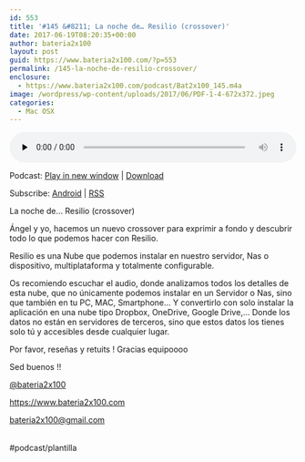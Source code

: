 ```yaml
---
id: 553
title: '#145 &#8211; La noche de… Resilio (crossover)'
date: 2017-06-19T08:20:35+00:00
author: bateria2x100
layout: post
guid: https://www.bateria2x100.com/?p=553
permalink: /145-la-noche-de-resilio-crossover/
enclosure:
  - https://www.bateria2x100.com/podcast/Bat2x100_145.m4a
image: /wordpress/wp-content/uploads/2017/06/PDF-1-4-672x372.jpeg
categories:
  - Mac OSX
---
```

<div class="powerpress_player" id="powerpress_player_5994">
  <audio class="wp-audio-shortcode" id="audio-553-147" preload="none" style="width: 100%;" controls="controls"><source type="audio/mpeg" src="https://www.bateria2x100.com/podcast/Bat2x100_145.m4a?_=147" /><a href="https://www.bateria2x100.com/podcast/Bat2x100_145.m4a">https://www.bateria2x100.com/podcast/Bat2x100_145.m4a</a></audio>
</div>

<p class="powerpress_links powerpress_links_m4a">
  Podcast: <a href="https://www.bateria2x100.com/podcast/Bat2x100_145.m4a" class="powerpress_link_pinw" target="_blank" title="Play in new window" onclick="return powerpress_pinw('https://www.bateria2x100.com/?powerpress_pinw=553-podcast');" rel="nofollow">Play in new window</a> | <a href="https://www.bateria2x100.com/podcast/Bat2x100_145.m4a" class="powerpress_link_d" title="Download" rel="nofollow" download="Bat2x100_145.m4a">Download</a>
</p>

<p class="powerpress_links powerpress_subscribe_links">
  Subscribe: <a href="https://subscribeonandroid.com/www.bateria2x100.com/feed/podcast/" class="powerpress_link_subscribe powerpress_link_subscribe_android" title="Subscribe on Android" rel="nofollow">Android</a> | <a href="https://www.bateria2x100.com/feed/podcast/" class="powerpress_link_subscribe powerpress_link_subscribe_rss" title="Subscribe via RSS" rel="nofollow">RSS</a>
</p>

La noche de… Resilio (crossover)

Ángel y yo, hacemos un nuevo crossover para exprimir a fondo y descubrir todo lo que podemos hacer con Resilio.

Resilio es una Nube que podemos instalar en nuestro servidor, Nas o dispositivo, multiplataforma y totalmente configurable.

Os recomiendo escuchar el audio, donde analizamos todos los detalles de esta nube, que no únicamente podemos instalar en un Servidor o Nas, sino que también en tu PC, MAC, Smartphone… Y convertirlo con solo instalar la aplicación en una nube tipo Dropbox, OneDrive, Google Drive,… Donde los datos no están en servidores de terceros, sino que estos datos los tienes solo tú y accesibles desde cualquier lugar.

Por favor, reseñas y retuits ! Gracias equipoooo

Sed buenos !!

[@bateria2x100](https://Twitter.com/bateria2x100)
  
<https://www.bateria2x100.com>
  
<bateria2x100@gmail.com>

<table>
  <tr />
  
  <tr />
</table>

#podcast/plantilla

<table>
  <tr />
  
  <tr />
</table>